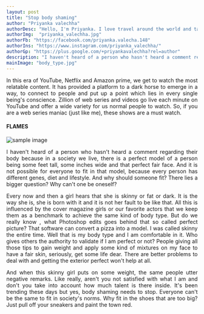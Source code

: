 ```yaml
---
layout: post
title: "Stop body shaming"
author: "Priyanka valechha"
authorDesc: "Hello, I'm Priyanka. I love travel around the world and take photos of landscapes and local people."
authorImg:  "priyanka_valechha.jpg"
authorFb: "https://facebook.com/priyanka.valecha.148"
authorIns: "https://www.instagram.com/priyanka_valechha/"
authorGp: "https://plus.google.com/+priyankavalechha?rel=author"
description: "I haven't heard of a person who hasn't heard a comment regarding their body because in a society we live, there is a perfect model of a person being some feet tall, some inches wide and that perfect fair face. And it is not possible for everyone to fit in that model, because ....."
mainImage: "body_type.jpg"
---
```

<p style="text-align: justify;">
In this era of YouTube, Netflix and Amazon prime, we get to watch the most relatable content. It has provided a platform to a dark horse to emerge in a way, to connect to people and put up a point which lies in every single being's conscience.
Zillion of web series and videos go live each minute on YouTube and offer a wide variety for us normal people to watch.
So, if you are a web series maniac (just like me), these shows are a must watch.
</p>
<h4>FLAMES</h4>
<div class="col-md-12 my-4">
    <img src="{{ site.url }}/img/posts/flames.png " class="img-fluid z-depth-1 rounded-0" alt="sample image">
</div>
<p style="text-align: justify;">
I haven't heard of a person who hasn't heard a comment regarding their body because in a society we live, there is a perfect model of a person being some feet tall, some inches wide and that perfect fair face. And it is not possible for everyone to fit in that model, because every person has different genes, diet and lifestyle. And why should someone fit? There lies a bigger question? Why can't one be oneself? 
</p>
<p style="text-align: justify;">
Every now and then a girl hears that she is skinny or fat or dark. It is the way she is, she is born with it and it is not her fault to be like that. All this is influenced by the cover magazine girls or our favorite actors that we keep them as a benchmark to achieve the same kind of body type. But do we really know , what Photoshop edits goes behind that so called perfect picture? That software can convert a pizza into a model. 
I was called skinny the entire time. Well that is my body type and I am comfortable in it. Who gives others the authority to validate if I am perfect or not? People giving all those tips to gain weight and apply some kind of mixtures on my face to have a fair skin, seriously, get some life dear. There are better problems to deal with and getting the exterior perfect won't help at all.
</p>
<p style="text-align: justify;">
And when this skinny girl puts on some weight, the same people utter negative remarks. Like really, aren't you not satisfied with what I am and don't you take into account how much talent is there inside. 
It's been trending these days but yes, body shaming needs to stop. Everyone can't be the same to fit in society's norms. Why fit in the shoes that are too big? Just pull off your sneakers and paint the town red. 
</p>
